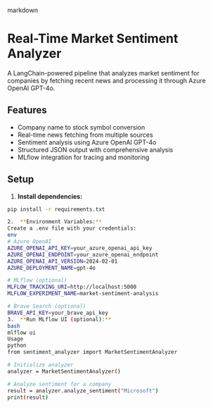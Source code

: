 markdown
# Real-Time Market Sentiment Analyzer

A LangChain-powered pipeline that analyzes market sentiment for companies by fetching recent news and processing it through Azure OpenAI GPT-4o.

## Features

- Company name to stock symbol conversion
- Real-time news fetching from multiple sources
- Sentiment analysis using Azure OpenAI GPT-4o
- Structured JSON output with comprehensive analysis
- MLflow integration for tracing and monitoring

## Setup

1. **Install dependencies:**
```bash
pip install -r requirements.txt

2.	**Environment Variables:**
Create a .env file with your credentials:
env
# Azure OpenAI
AZURE_OPENAI_API_KEY=your_azure_openai_api_key
AZURE_OPENAI_ENDPOINT=your_azure_openai_endpoint
AZURE_OPENAI_API_VERSION=2024-02-01
AZURE_DEPLOYMENT_NAME=gpt-4o

# MLflow (optional)
MLFLOW_TRACKING_URI=http://localhost:5000
MLFLOW_EXPERIMENT_NAME=market-sentiment-analysis

# Brave Search (optional)
BRAVE_API_KEY=your_brave_api_key
3.	**Run MLflow UI (optional):**
bash
mlflow ui
Usage
python
from sentiment_analyzer import MarketSentimentAnalyzer

# Initialize analyzer
analyzer = MarketSentimentAnalyzer()

# Analyze sentiment for a company
result = analyzer.analyze_sentiment("Microsoft")
print(result)

